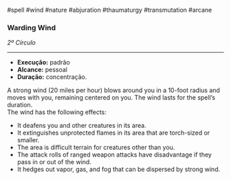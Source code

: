 #spell #wind #nature #abjuration #thaumaturgy #transmutation #arcane 
### Warding Wind
*2º Círculo*
___
- **Execução:** padrão
- **Alcance:** pessoal
- **Duração:** concentração.

A strong wind (20 miles per hour) blows around you in a 10-foot radius and moves with you, remaining centered on you. The wind lasts for the spell’s duration.  
The wind has the following effects:  
- It deafens you and other creatures in its area.  
- It extinguishes unprotected flames in its area that are torch-sized or smaller.  
- The area is difficult terrain for creatures other than you.  
- The attack rolls of ranged weapon attacks have disadvantage if they pass in or out of the wind.  
- It hedges out vapor, gas, and fog that can be dispersed by strong wind.

